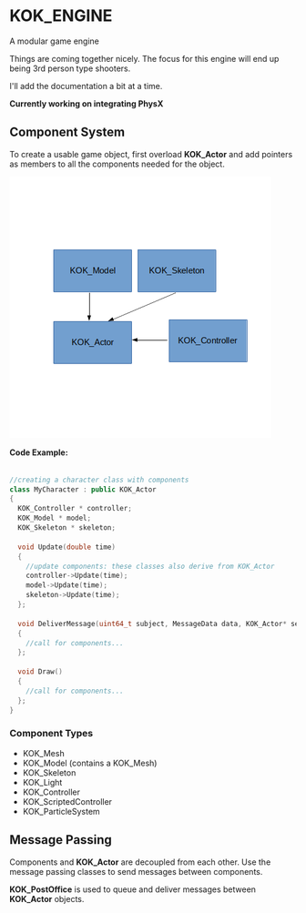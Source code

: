 # KOK_ENGINE
  A modular game engine

  Things are coming together nicely. The focus for this engine will end up being 3rd person type shooters.

  I'll add the documentation a bit at a time.

  **Currently working on integrating PhysX**

## Component System

  To create a usable game object, first overload **KOK_Actor** and add pointers as members to all the components needed for the object.

  ![Components](./Readme_Images/components.png)

  **Code Example:**

  ```c++

  //creating a character class with components
  class MyCharacter : public KOK_Actor
  {
    KOK_Controller * controller;
    KOK_Model * model;
    KOK_Skeleton * skeleton;

    void Update(double time)
    {
      //update components: these classes also derive from KOK_Actor
      controller->Update(time);
      model->Update(time);
      skeleton->Update(time);
    };

    void DeliverMessage(uint64_t subject, MessageData data, KOK_Actor* sender)
    {
      //call for components...  
    };

    void Draw()
    {
      //call for components...
    };
  }

  ```

### Component Types

  * KOK_Mesh
  * KOK_Model (contains a KOK_Mesh)
  * KOK_Skeleton
  * KOK_Light
  * KOK_Controller
  * KOK_ScriptedController
  * KOK_ParticleSystem

## Message Passing

  Components and **KOK_Actor** are decoupled from each other. Use the message passing classes to send messages between components.

  **KOK_PostOffice** is used to queue and deliver messages between **KOK_Actor** objects.
